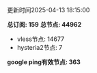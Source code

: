 更新时间2025-04-13 18:15:00

**总订阅: 159**
**总节点: 44962**
- vless节点: 14677
- hysteria2节点: 7

**google ping有效节点: 363**
